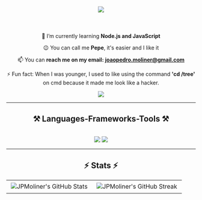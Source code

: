 <h1 align="center">
    <img src="https://readme-typing-svg.herokuapp.com/?font=Righteous&size=35&center=true&vCenter=true&width=500&height=70&duration=4000&lines=Hello+There!+👋;+I'm+João+Pedro!;How+you+doin+buddy?;" />
</h1>

<h3 align="center"></h3>

<br/>

<div align="center">
 
 🌱 I’m currently learning **Node.js and JavaScript**

 😉 You can call me **Pepe**, it's easier and I like it

 📫 You can **reach me on my email: joaopedro.moliner@gmail.com**

⚡ Fun fact: When I was younger, I used to like using the command **'cd /tree'** on cmd because it made me look like a hacker.

 </div>

 
<div align="center"> 
  <a href="mailto:joaopedro.moliner@gmail.com">
    <img src="https://img.shields.io/badge/Gmail-333333?style=for-the-badge&logo=gmail&logoColor=red" />
  </a>
</div>

 <hr/>
 
<h2 align="center">⚒️ Languages-Frameworks-Tools ⚒️</h2>
<br/>
<div align="center">
    <img src="https://skillicons.dev/icons?i=react,html,css" />
    <img src="https://skillicons.dev/icons?i=nodejs,python,javascript,typescript,c" /><br>
</div>

<hr/>
<h2 align="center">⚡ Stats ⚡</h2>

<table border="0"> 
  <tr>
    <td valign="top"><img  src="https://github-readme-stats.vercel.app/api?username=JPMoliner&show_icons=true&locale=en&theme=react&border_radius=10" alt="JPMoliner's GitHub Stats" style="padding: 4px;" /></td>
    <td valign="top"><img  src="https://github-readme-streak-stats.herokuapp.com/?user=JPMoliner&theme=react&border_radius=10" alt="JPMoliner's GitHub Streak" style="padding: 4px;" /></td>
  </tr>
</table>






